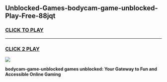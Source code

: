 
## Unblocked-Games-bodycam-game-unblocked-Play-Free-88jqt
<h3>
<a href="https://premium76.site?title=bodycam-game-unblocked&ref=18A1">CLICK TO PLAY</a></h3>
<hr>

<h3>
<a href="https://premium76.site?title=bodycam-game-unblocked&ref=18A1">CLICK 2 PLAY</a>
  
</h3>

<a href="https://premium76.site?title=bodycam-game-unblocked&ref=18A1"><img src="https://clearcache.store/games.png"></a>


**bodycam-game-unblocked games unblocked: Your Gateway to Fun and Accessible Online Gaming**
